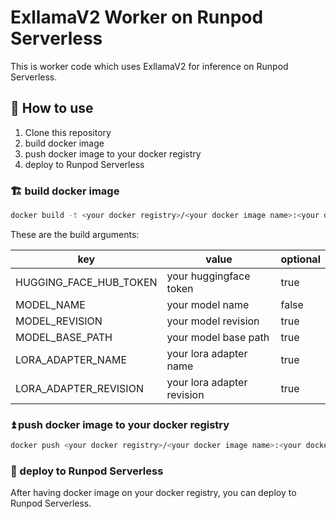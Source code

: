 # ExllamaV2 Worker on Runpod Serverless

This is worker code which uses ExllamaV2 for inference on Runpod Serverless.

## 🌟 How to use
1. Clone this repository
1. build docker image
1. push docker image to your docker registry
1. deploy to Runpod Serverless

### 🏗️ build docker image
```bash
docker build -t <your docker registry>/<your docker image name>:<your docker image tag> .
```

These are the build arguments:

| key | value | optional |
| --- | --- | --- |
| HUGGING_FACE_HUB_TOKEN | your huggingface token | true |
| MODEL_NAME | your model name | false |
| MODEL_REVISION | your model revision | true |
| MODEL_BASE_PATH | your model base path | true |
| LORA_ADAPTER_NAME | your lora adapter name | true |
| LORA_ADAPTER_REVISION | your lora adapter revision | true |

### ⏫ push docker image to your docker registry
```bash
docker push <your docker registry>/<your docker image name>:<your docker image tag>
```

### 🚀 deploy to Runpod Serverless
After having docker image on your docker registry, you can deploy to Runpod Serverless.
